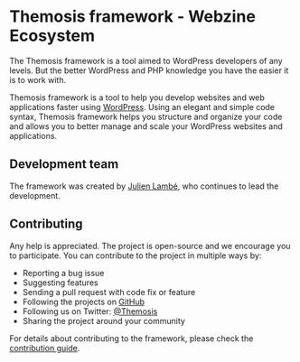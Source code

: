 Themosis framework - Webzine Ecosystem
==========================

The Themosis framework is a tool aimed to WordPress developers of any levels. But the better WordPress and PHP knowledge you have the easier it is to work with.

Themosis framework is a tool to help you develop websites and web applications faster using [WordPress](https://wordpress.org/). Using an elegant and simple code syntax, Themosis framework helps you structure and organize your code and allows you to better manage and scale your WordPress websites and applications.

Development team
----------------
The framework was created by [Julien Lambé](http://www.themosis.com/), who continues to lead the development.

Contributing
------------
Any help is appreciated. The project is open-source and we encourage you to participate. You can contribute to the project in multiple ways by:

- Reporting a bug issue
- Suggesting features
- Sending a pull request with code fix or feature
- Following the projects on [GitHub](https://github.com/themosis)
- Following us on Twitter: [@Themosis](https://twitter.com/Themosis)
- Sharing the project around your community

For details about contributing to the framework, please check the [contribution guide](http://framework.themosis.com/docs/1.3/contributing/).